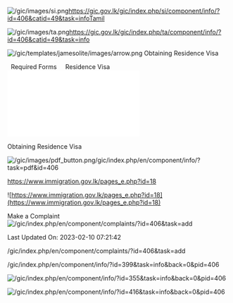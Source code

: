 <!-- Source: https://gic.gov.lk/gic/index.php/en/component/info/?id=406&catid=49&task=info -->

![/gic/images/si.png](/gic/images/si.png)https://gic.gov.lk/gic/index.php/si/component/info/?id=406&catid=49&task=infoTamil

![/gic/images/ta.png](/gic/images/ta.png)https://gic.gov.lk/gic/index.php/ta/component/info/?id=406&catid=49&task=info

![/gic/templates/jamesolite/images/arrow.png](/gic/templates/jamesolite/images/arrow.png) Obtaining Residence Visa

  Required Forms     Residence Visa ![/gic/pdf/ResidenceVisa.pdf](/gic/pdf/ResidenceVisa.pdf)

Obtaining Residence Visa

![/gic/images/pdf_button.png](/gic/images/pdf_button.png)/gic/index.php/en/component/info/?task=pdf&id=406

https://www.immigration.gov.lk/pages_e.php?id=18

![https://www.immigration.gov.lk/pages_e.php?id=18](https://www.immigration.gov.lk/pages_e.php?id=18)

Make a Complaint ![/gic/index.php/en/component/complaints/?id=406&task=add](/gic/index.php/en/component/complaints/?id=406&task=add)

Last Updated On: 2023-02-10 07:21:42

/gic/index.php/en/component/complaints/?id=406&task=add

/gic/index.php/en/component/info/?id=399&task=info&back=0&pid=406

![/gic/index.php/en/component/info/?id=355&task=info&back=0&pid=406](/gic/index.php/en/component/info/?id=355&task=info&back=0&pid=406)

![/gic/index.php/en/component/info/?id=416&task=info&back=0&pid=406](/gic/index.php/en/component/info/?id=416&task=info&back=0&pid=406)